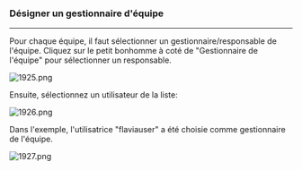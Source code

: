 ### Désigner un gestionnaire d'équipe
---

Pour chaque équipe, il faut sélectionner un gestionnaire/responsable de l'équipe. Cliquez sur le petit bonhomme à coté de "Gestionnaire de l'équipe" pour sélectionner un responsable.

![1925.png](http://www.claroline.net/uploads/custom/images/1925.png)

Ensuite, sélectionnez un utilisateur de la liste:

![1926.png](http://www.claroline.net/uploads/custom/images/1926.png)

Dans l'exemple, l'utilisatrice "flaviauser" a été choisie comme gestionnaire de l'équipe.

![1927.png](http://www.claroline.net/uploads/custom/images/1927.png)
